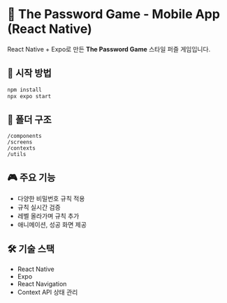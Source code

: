 # 🔑 The Password Game - Mobile App (React Native)

React Native + Expo로 만든 **The Password Game** 스타일 퍼즐 게임입니다.

## 🚀 시작 방법

```bash
npm install
npx expo start
```

## 📂 폴더 구조

```
/components
/screens
/contexts
/utils
```

## 🎮 주요 기능

- 다양한 비밀번호 규칙 적용
- 규칙 실시간 검증
- 레벨 올라가며 규칙 추가
- 애니메이션, 성공 화면 제공

## 🛠️ 기술 스택

- React Native
- Expo
- React Navigation
- Context API 상태 관리